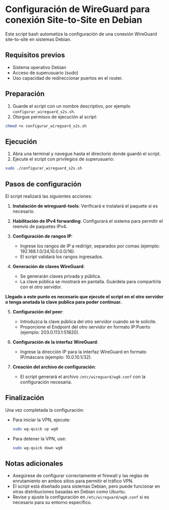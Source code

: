 # Configuración de WireGuard para conexión Site-to-Site en Debian

Este script bash automatiza la configuración de una conexión WireGuard site-to-site en sistemas Debian. 

## Requisitos previos

- Sistema operativo Debian
- Acceso de superusuario (sudo)
- Uso capacidad de redireccionar puertos en el router.
## Preparación

1. Guarde el script con un nombre descriptivo, por ejemplo `configurar_wireguard_s2s.sh`.
2. Otorgue permisos de ejecución al script:

```bash
chmod +x configurar_wireguard_s2s.sh
```

## Ejecución

1. Abra una terminal y navegue hasta el directorio donde guardó el script.
2. Ejecute el script con privilegios de superusuario:

```bash
sudo ./configurar_wireguard_s2s.sh
```

## Pasos de configuración

El script realizará las siguientes acciones:

1. **Instalación de wireguard-tools**: Verificará e instalará el paquete si es necesario.

2. **Habilitación de IPv4 forwarding**: Configurará el sistema para permitir el reenvío de paquetes IPv4.

3. **Configuración de rangos IP**: 
   - Ingrese los rangos de IP a redirigir, separados por comas (ejemplo: 192.168.1.0/24,10.0.0.0/16).
   - El script validará los rangos ingresados.

4. **Generación de claves WireGuard**:
   - Se generarán claves privada y pública.
   - La clave pública se mostrará en pantalla. Guárdela para compartirla con el otro servidor.

**Llegado a este punto es necesario que ejecute el script en el otro servidor o tenga anotada la clave publica para poder continuar.**

5. **Configuración del peer**:
   - Introduzca la clave pública del otro servidor cuando se le solicite.
   - Proporcione el Endpoint del otro servidor en formato IP:Puerto (ejemplo: 203.0.113.1:51820).

6. **Configuración de la interfaz WireGuard**:
   - Ingrese la dirección IP para la interfaz WireGuard en formato IP/máscara (ejemplo: 10.0.10.1/32).

7. **Creación del archivo de configuración**:
   - El script generará el archivo `/etc/wireguard/wg0.conf` con la configuración necesaria.

## Finalización

Una vez completada la configuración:

- Para iniciar la VPN, ejecute:
  ```bash
  sudo wg-quick up wg0
  ```
- Para detener la VPN, use:
  ```bash
  sudo wg-quick down wg0
  ```

## Notas adicionales

- Asegúrese de configurar correctamente el firewall y las reglas de enrutamiento en ambos sitios para permitir el tráfico VPN.
- El script está diseñado para sistemas Debian, pero puede funcionar en otras distribuciones basadas en Debian como Ubuntu.
- Revise y ajuste la configuración en `/etc/wireguard/wg0.conf` si es necesario para su entorno específico.
